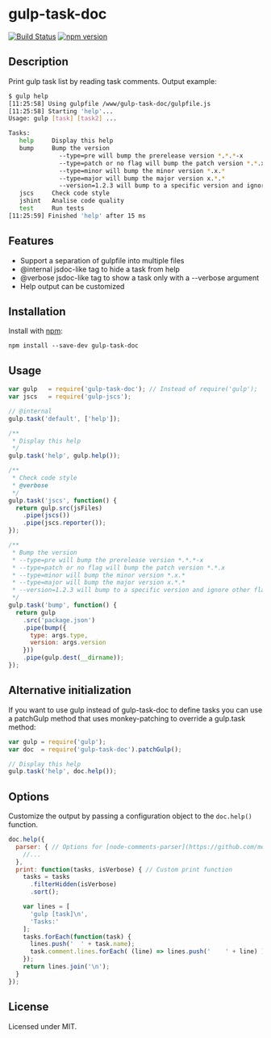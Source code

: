# gulp-task-doc
[![Build Status](https://travis-ci.org/megahertz/gulp-task-doc.svg?branch=master)](https://travis-ci.org/megahertz/gulp-task-doc)
[![npm version](https://badge.fury.io/js/gulp-task-doc.svg)](https://badge.fury.io/js/gulp-task-doc)

## Description

Print gulp task list by reading task comments. Output example:

```bash
$ gulp help
[11:25:58] Using gulpfile /www/gulp-task-doc/gulpfile.js
[11:25:58] Starting 'help'...
Usage: gulp [task] [task2] ...

Tasks:
   help     Display this help
   bump     Bump the version
              --type=pre will bump the prerelease version *.*.*-x
              --type=patch or no flag will bump the patch version *.*.x
              --type=minor will bump the minor version *.x.*
              --type=major will bump the major version x.*.*
              --version=1.2.3 will bump to a specific version and ignore other flags
   jscs     Check code style
   jshint   Analise code quality
   test     Run tests
[11:25:59] Finished 'help' after 15 ms

```

## Features
 * Support a separation of gulpfile into multiple files
 * @internal jsdoc-like tag to hide a task from help
 * @verbose jsdoc-like tag to show a task only with a --verbose argument
 * Help output can be customized

## Installation

Install with [npm](https://npmjs.org/package/gulp-task-doc):

`npm install --save-dev gulp-task-doc`

## Usage

```javascript
var gulp   = require('gulp-task-doc'); // Instead of require('gulp');
var jscs   = require('gulp-jscs');

// @internal
gulp.task('default', ['help']);

/**
 * Display this help
 */
gulp.task('help', gulp.help());

/**
 * Check code style
 * @verbose
 */
gulp.task('jscs', function() {
  return gulp.src(jsFiles)
    .pipe(jscs())
    .pipe(jscs.reporter());
});

/**
 * Bump the version
 * --type=pre will bump the prerelease version *.*.*-x
 * --type=patch or no flag will bump the patch version *.*.x
 * --type=minor will bump the minor version *.x.*
 * --type=major will bump the major version x.*.*
 * --version=1.2.3 will bump to a specific version and ignore other flags
 */
gulp.task('bump', function() {
  return gulp
    .src('package.json')
    .pipe(bump({
      type: args.type,
      version: args.version
    }))
    .pipe(gulp.dest(__dirname));
});

```

## Alternative initialization

If you want to use gulp instead of gulp-task-doc to define tasks you can
use a patchGulp method that uses monkey-patching to override a gulp.task method:

```javascript
var gulp = require('gulp');
var doc  = require('gulp-task-doc').patchGulp();

// Display this help
gulp.task('help', doc.help());
```

## Options

Customize the output by passing a configuration object to the `doc.help()` function.

```javascript
doc.help({
  parser: { // Options for [node-comments-parser](https://github.com/megahertz/node-comments-parser)
    //...
  },
  print: function(tasks, isVerbose) { // Custom print function
    tasks = tasks
      .filterHidden(isVerbose)
      .sort();

    var lines = [
      'gulp [task]\n',
      'Tasks:'
    ];
    tasks.forEach(function(task) {
      lines.push('  ' + task.name);
      task.comment.lines.forEach( (line) => lines.push('    ' + line) );
    });
    return lines.join('\n');
  }
});
```

## License

Licensed under MIT.

